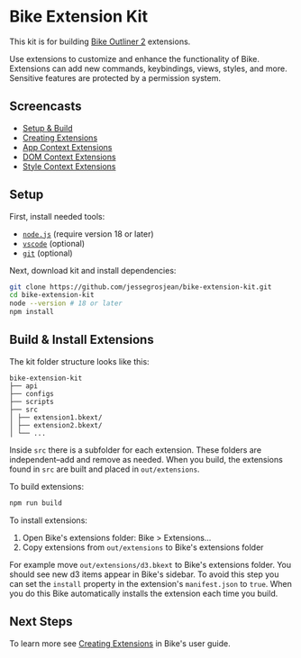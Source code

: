 # Bike Extension Kit

This kit is for building [Bike Outliner
2](https://support.hogbaysoftware.com/c/bike/releases/24) extensions.

Use extensions to customize and enhance the functionality of Bike. Extensions can add
new commands, keybindings, views, styles, and more. Sensitive features are protected by a permission system.

## Screencasts

- [Setup & Build](https://vimeo.com/1089520938)
- [Creating Extensions](https://vimeo.com/1089816472)
- [App Context Extensions](https://vimeo.com/1089829088)
- [DOM Context Extensions](https://vimeo.com/1089831661)
- [Style Context Extensions](https://vimeo.com/1090188813)

## Setup

First, install needed tools:

- [`node.js`](https://nodejs.org) (require version 18 or later)
- [`vscode`](https://code.visualstudio.com) (optional)
- [`git`](https://git-scm.com) (optional)

Next, download kit and install dependencies:

```sh
git clone https://github.com/jessegrosjean/bike-extension-kit.git
cd bike-extension-kit
node --version # 18 or later
npm install
```

## Build & Install Extensions

The kit folder structure looks like this:

```
bike-extension-kit
├── api
├── configs
├── scripts
├── src
│ ├── extension1.bkext/
│ ├── extension2.bkext/
│ └── ...
```

Inside `src` there is a subfolder for each extension. These folders are
independent–add and remove as needed. When you build, the extensions found in
`src` are built and placed in `out/extensions`.

To build extensions:

```sh
npm run build
```

To install extensions:

1. Open Bike's extensions folder: Bike > Extensions...
2. Copy extensions from `out/extensions` to Bike's extensions folder

For example move `out/extensions/d3.bkext` to Bike's extensions folder. You
should see new d3 items appear in Bike's sidebar. To avoid this step you can set
the `install` property in the extension's `manifest.json` to `true`. When you do
this Bike automatically installs the extension each time you build.

## Next Steps

To learn more see [Creating Extensions](https://bikeguide.hogbaysoftware.com/bike-2-preview/customizing-bike/creating-extensions) in Bike's user guide.
